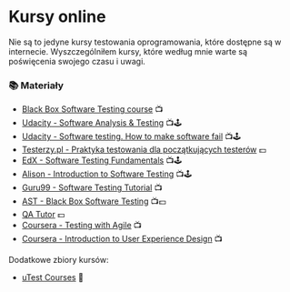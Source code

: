 # Kursy online

Nie są to jedyne kursy testowania oprogramowania, które dostępne są w internecie. Wyszczególniłem kursy, które według mnie warte są poświęcenia swojego czasu i uwagi.

### 📚 Materiały

* [Black Box Software Testing course](http://www.testingeducation.org/BBST/) 📺
* [Udacity - Software Analysis & Testing](https://eu.udacity.com/course/software-analysis-testing--ud333) 📺🕹️
* [Udacity - Software testing. How to make software fail](https://www.udacity.com/course/software-testing--cs258) 📺🕹️
* [Testerzy.pl - Praktyka testowania dla początkujących testerów](http://szkolenia.testerzy.pl/praktyka-testowania/praktyka-testowania-dla-poczatkujacych-testerow) 💵
* [EdX - Software Testing Fundamentals](https://www.edx.org/course/software-testing-fundamentals-usmx-university-maryland-university-stv1-1x) 📺🕹️
* [Alison - Introduction to Software Testing](https://alison.com/course/introduction-to-software-testing) 📺🕹️
* [Guru99 - Software Testing Tutorial](http://www.guru99.com/software-testing.html) 📺
* [AST - Black Box Software Testing](http://www.associationforsoftwaretesting.org/training/) 📺💵
* [QA Tutor](http://www.qatutor.com/) 💵
* [Coursera - Testing with Agile](https://www.coursera.org/learn/uva-darden-agile-testing) 📺
* [Coursera - Introduction to User Experience Design](https://www.coursera.org/learn/user-experience-design) 📺

Dodatkowe zbiory kursów:

* [uTest Courses](https://www.utest.com/courses) 🏤

